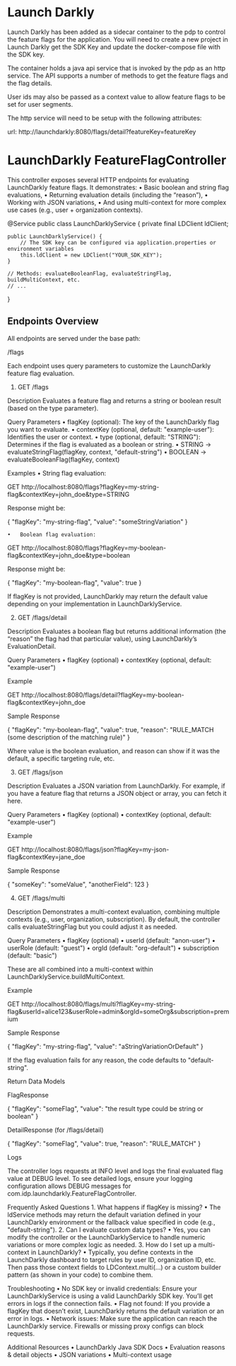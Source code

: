 # Launch Darkly

Launch Darkly has been added as a sidecar container to the pdp to control the feature flags for the application. You will need to create a new project in Launch Darkly get the SDK Key and update the docker-compose file with the SDK key.

The container holds a java api service that is invoked by the pdp as an http service. The API supports a number of methods to get the feature flags and the flag details.

User ids may also be passed as a context value to allow feature flags to be set for user segments. 

The http service will need to be setup with the following attributes:

url: http://launchdarkly:8080/flags/detail?featureKey=featureKey


# LaunchDarkly FeatureFlagController

This controller exposes several HTTP endpoints for evaluating LaunchDarkly feature flags. It demonstrates:
	•	Basic boolean and string flag evaluations,
	•	Returning evaluation details (including the “reason”),
	•	Working with JSON variations,
	•	And using multi-context for more complex use cases (e.g., user + organization contexts).


@Service
public class LaunchDarklyService {
    private final LDClient ldClient;

    public LaunchDarklyService() {
        // The SDK key can be configured via application.properties or environment variables
        this.ldClient = new LDClient("YOUR_SDK_KEY");
    }

    // Methods: evaluateBooleanFlag, evaluateStringFlag, buildMultiContext, etc.
    // ...
}


## Endpoints Overview

All endpoints are served under the base path:

/flags

Each endpoint uses query parameters to customize the LaunchDarkly feature flag evaluation.

1. GET /flags

Description
Evaluates a feature flag and returns a string or boolean result (based on the type parameter).

Query Parameters
	•	flagKey (optional): The key of the LaunchDarkly flag you want to evaluate.
	•	contextKey (optional, default: "example-user"): Identifies the user or context.
	•	type (optional, default: "STRING"): Determines if the flag is evaluated as a boolean or string.
	•	STRING → evaluateStringFlag(flagKey, context, "default-string")
	•	BOOLEAN → evaluateBooleanFlag(flagKey, context)

Examples
	•	String flag evaluation:

GET http://localhost:8080/flags?flagKey=my-string-flag&contextKey=john_doe&type=STRING

Response might be:

{
  "flagKey": "my-string-flag",
  "value": "someStringVariation"
}


	•	Boolean flag evaluation:

GET http://localhost:8080/flags?flagKey=my-boolean-flag&contextKey=john_doe&type=boolean

Response might be:

{
  "flagKey": "my-boolean-flag",
  "value": true
}



If flagKey is not provided, LaunchDarkly may return the default value depending on your implementation in LaunchDarklyService.

2. GET /flags/detail

Description
Evaluates a boolean flag but returns additional information (the “reason” the flag had that particular value), using LaunchDarkly’s EvaluationDetail.

Query Parameters
	•	flagKey (optional)
	•	contextKey (optional, default: "example-user")

Example

GET http://localhost:8080/flags/detail?flagKey=my-boolean-flag&contextKey=john_doe

Sample Response

{
  "flagKey": "my-boolean-flag",
  "value": true,
  "reason": "RULE_MATCH (some description of the matching rule)"
}

Where value is the boolean evaluation, and reason can show if it was the default, a specific targeting rule, etc.

3. GET /flags/json

Description
Evaluates a JSON variation from LaunchDarkly. For example, if you have a feature flag that returns a JSON object or array, you can fetch it here.

Query Parameters
	•	flagKey (optional)
	•	contextKey (optional, default: "example-user")

Example

GET http://localhost:8080/flags/json?flagKey=my-json-flag&contextKey=jane_doe

Sample Response

{
  "someKey": "someValue",
  "anotherField": 123
}

4. GET /flags/multi

Description
Demonstrates a multi-context evaluation, combining multiple contexts (e.g., user, organization, subscription). By default, the controller calls evaluateStringFlag but you could adjust it as needed.

Query Parameters
	•	flagKey (optional)
	•	userId (default: "anon-user")
	•	userRole (default: "guest")
	•	orgId (default: "org-default")
	•	subscription (default: "basic")

These are all combined into a multi-context within LaunchDarklyService.buildMultiContext.

Example

GET http://localhost:8080/flags/multi?flagKey=my-string-flag&userId=alice123&userRole=admin&orgId=someOrg&subscription=premium

Sample Response

{
  "flagKey": "my-string-flag",
  "value": "aStringVariationOrDefault"
}

If the flag evaluation fails for any reason, the code defaults to "default-string".

Return Data Models

FlagResponse

{
  "flagKey": "someFlag",
  "value": "the result type could be string or boolean"
}

DetailResponse (for /flags/detail)

{
  "flagKey": "someFlag",
  "value": true,
  "reason": "RULE_MATCH"
}

Logs

The controller logs requests at INFO level and logs the final evaluated flag value at DEBUG level. To see detailed logs, ensure your logging configuration allows DEBUG messages for com.idp.launchdarkly.FeatureFlagController.

Frequently Asked Questions
	1.	What happens if flagKey is missing?
	•	The ldService methods may return the default variation defined in your LaunchDarkly environment or the fallback value specified in code (e.g., "default-string").
	2.	Can I evaluate custom data types?
	•	Yes, you can modify the controller or the LaunchDarklyService to handle numeric variations or more complex logic as needed.
	3.	How do I set up a multi-context in LaunchDarkly?
	•	Typically, you define contexts in the LaunchDarkly dashboard to target rules by user ID, organization ID, etc. Then pass those context fields to LDContext.multi(...) or a custom builder pattern (as shown in your code) to combine them.

Troubleshooting
	•	No SDK key or invalid credentials: Ensure your LaunchDarklyService is using a valid LaunchDarkly SDK key. You’ll get errors in logs if the connection fails.
	•	Flag not found: If you provide a flagKey that doesn’t exist, LaunchDarkly returns the default variation or an error in logs.
	•	Network issues: Make sure the application can reach the LaunchDarkly service. Firewalls or missing proxy configs can block requests.

Additional Resources
	•	LaunchDarkly Java SDK Docs
	•	Evaluation reasons & detail objects
	•	JSON variations
	•	Multi-context usage
